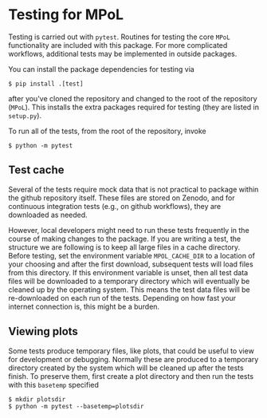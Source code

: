 # Testing for MPoL

Testing is carried out with `pytest`. Routines for testing the core `MPoL` functionality are included with this package. For more complicated workflows, additional tests may be implemented in outside packages.

You can install the package dependencies for testing via

    $ pip install .[test]

after you've cloned the repository and changed to the root of the repository (`MPoL`). This installs the extra packages required for testing (they are listed in `setup.py`).

To run all of the tests, from  the root of the repository, invoke

    $ python -m pytest

## Test cache

Several of the tests require mock data that is not practical to package within the github repository itself. These files are stored on Zenodo, and for continuous integration tests (e.g., on github workflows), they are downloaded as needed. 

However, local developers might need to run these tests frequently in the course of making changes to the package. If you are writing a test, the structure we are following is to keep all large files in a cache directory. Before testing, set the environment variable `MPOL_CACHE_DIR` to a location of your choosing and after the first download, subsequent tests will load files from this directory. If this environment variable is unset, then all test data files will be downloaded to a temporary directory which will eventually be cleaned up by the operating system. This means the test data files will be re-downloaded on each run of the tests. Depending on how fast your internet connection is, this might be a burden.


## Viewing plots

Some tests produce temporary files, like plots, that could be useful to view for development or debugging. Normally these are produced to a temporary directory created by the system which will be cleaned up after the tests finish. To preserve them, first create a plot directory and then run the tests with this `basetemp` specified 
    
    $ mkdir plotsdir
    $ python -m pytest --basetemp=plotsdir
